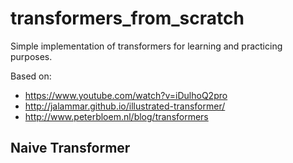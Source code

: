 transformers_from_scratch
==============================

Simple implementation of transformers for learning and practicing purposes.

Based on:
* https://www.youtube.com/watch?v=iDulhoQ2pro 
* http://jalammar.github.io/illustrated-transformer/ 
* http://www.peterbloem.nl/blog/transformers

Naive Transformer
------------

